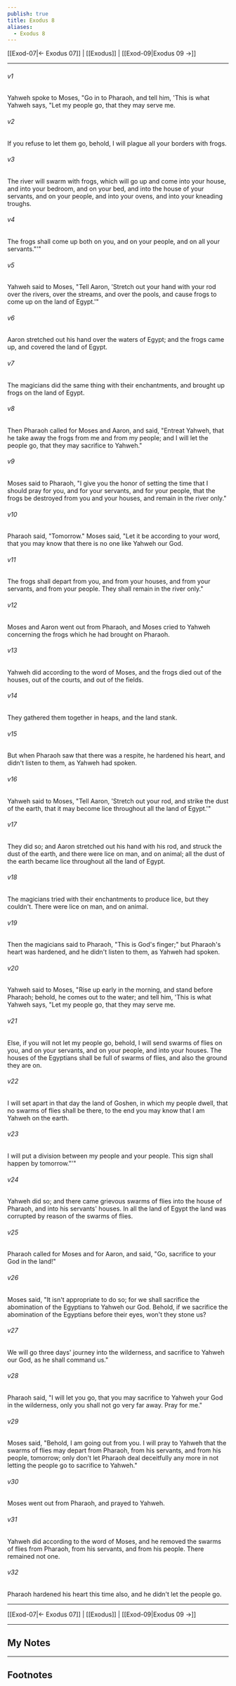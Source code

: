 ```yaml
---
publish: true
title: Exodus 8
aliases:
  - Exodus 8
---
```


[[Exod-07|← Exodus 07]] | [[Exodus]] | [[Exod-09|Exodus 09 →]]
***

###### v1
Yahweh spoke to Moses, "Go in to Pharaoh, and tell him, 'This is what Yahweh says, "Let my people go, that they may serve me.

###### v2
If you refuse to let them go, behold, I will plague all your borders with frogs.

###### v3
The river will swarm with frogs, which will go up and come into your house, and into your bedroom, and on your bed, and into the house of your servants, and on your people, and into your ovens, and into your kneading troughs.

###### v4
The frogs shall come up both on you, and on your people, and on all your servants."'"

###### v5
Yahweh said to Moses, "Tell Aaron, 'Stretch out your hand with your rod over the rivers, over the streams, and over the pools, and cause frogs to come up on the land of Egypt.'"

###### v6
Aaron stretched out his hand over the waters of Egypt; and the frogs came up, and covered the land of Egypt.

###### v7
The magicians did the same thing with their enchantments, and brought up frogs on the land of Egypt.

###### v8
Then Pharaoh called for Moses and Aaron, and said, "Entreat Yahweh, that he take away the frogs from me and from my people; and I will let the people go, that they may sacrifice to Yahweh."

###### v9
Moses said to Pharaoh, "I give you the honor of setting the time that I should pray for you, and for your servants, and for your people, that the frogs be destroyed from you and your houses, and remain in the river only."

###### v10
Pharaoh said, "Tomorrow." Moses said, "Let it be according to your word, that you may know that there is no one like Yahweh our God.

###### v11
The frogs shall depart from you, and from your houses, and from your servants, and from your people. They shall remain in the river only."

###### v12
Moses and Aaron went out from Pharaoh, and Moses cried to Yahweh concerning the frogs which he had brought on Pharaoh.

###### v13
Yahweh did according to the word of Moses, and the frogs died out of the houses, out of the courts, and out of the fields.

###### v14
They gathered them together in heaps, and the land stank.

###### v15
But when Pharaoh saw that there was a respite, he hardened his heart, and didn't listen to them, as Yahweh had spoken.

###### v16
Yahweh said to Moses, "Tell Aaron, 'Stretch out your rod, and strike the dust of the earth, that it may become lice throughout all the land of Egypt.'"

###### v17
They did so; and Aaron stretched out his hand with his rod, and struck the dust of the earth, and there were lice on man, and on animal; all the dust of the earth became lice throughout all the land of Egypt.

###### v18
The magicians tried with their enchantments to produce lice, but they couldn't. There were lice on man, and on animal.

###### v19
Then the magicians said to Pharaoh, "This is God's finger;" but Pharaoh's heart was hardened, and he didn't listen to them, as Yahweh had spoken.

###### v20
Yahweh said to Moses, "Rise up early in the morning, and stand before Pharaoh; behold, he comes out to the water; and tell him, 'This is what Yahweh says, "Let my people go, that they may serve me.

###### v21
Else, if you will not let my people go, behold, I will send swarms of flies on you, and on your servants, and on your people, and into your houses. The houses of the Egyptians shall be full of swarms of flies, and also the ground they are on.

###### v22
I will set apart in that day the land of Goshen, in which my people dwell, that no swarms of flies shall be there, to the end you may know that I am Yahweh on the earth.

###### v23
I will put a division between my people and your people. This sign shall happen by tomorrow."'"

###### v24
Yahweh did so; and there came grievous swarms of flies into the house of Pharaoh, and into his servants' houses. In all the land of Egypt the land was corrupted by reason of the swarms of flies.

###### v25
Pharaoh called for Moses and for Aaron, and said, "Go, sacrifice to your God in the land!"

###### v26
Moses said, "It isn't appropriate to do so; for we shall sacrifice the abomination of the Egyptians to Yahweh our God. Behold, if we sacrifice the abomination of the Egyptians before their eyes, won't they stone us?

###### v27
We will go three days' journey into the wilderness, and sacrifice to Yahweh our God, as he shall command us."

###### v28
Pharaoh said, "I will let you go, that you may sacrifice to Yahweh your God in the wilderness, only you shall not go very far away. Pray for me."

###### v29
Moses said, "Behold, I am going out from you. I will pray to Yahweh that the swarms of flies may depart from Pharaoh, from his servants, and from his people, tomorrow; only don't let Pharaoh deal deceitfully any more in not letting the people go to sacrifice to Yahweh."

###### v30
Moses went out from Pharaoh, and prayed to Yahweh.

###### v31
Yahweh did according to the word of Moses, and he removed the swarms of flies from Pharaoh, from his servants, and from his people. There remained not one.

###### v32
Pharaoh hardened his heart this time also, and he didn't let the people go.

***
[[Exod-07|← Exodus 07]] | [[Exodus]] | [[Exod-09|Exodus 09 →]]

---
## My Notes

---
## Footnotes